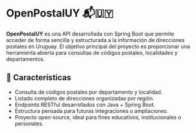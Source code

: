 # OpenPostalUY 📬🇺🇾

**OpenPostalUY** es una API desarrollada con Spring Boot que permite acceder de forma sencilla y estructurada a la información de direcciones postales en Uruguay. El objetivo principal del proyecto es proporcionar una herramienta abierta para consultas de códigos postales, localidades y departamentos.

## 🚀 Características

- Consulta de códigos postales por departamento y localidad.
- Listado completo de direcciones organizadas por región.
- Endpoints RESTful desarrollados con Java + Spring Boot.
- Estructura pensada para futuras integraciones o ampliaciones.
- Proyecto open-source, ideal para fines educativos, institucionales o personales.
